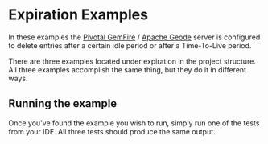 # Expiration Examples

In these examples the [Pivotal GemFire](https://pivotal.io/pivotal-gemfire) / [Apache Geode](http://geode.apache.org/) server is configured to delete entries after a certain idle period or after a Time-To-Live period.

There are three examples located under expiration in the project structure. All three examples accomplish the same thing, but they do it in different ways.

## Running the example

Once you've found the example you wish to run, simply run one of the tests from your IDE. All three tests should produce the same output.